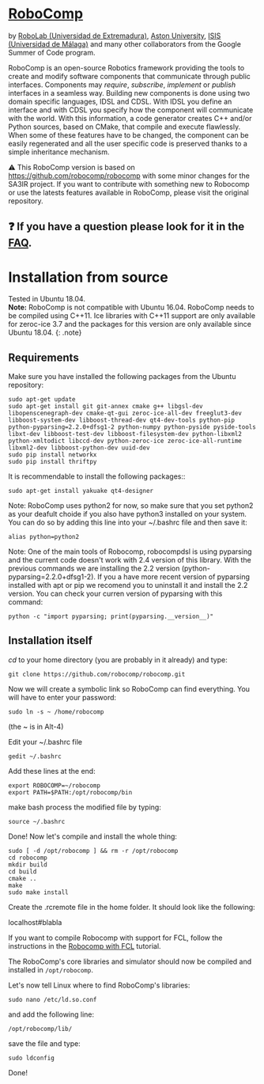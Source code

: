 [RoboComp](http://robocomp.org)
===============================


by [RoboLab (Universidad de Extremadura)](http://robolab.unex.es), [Aston University](https://www2.aston.ac.uk/eas), [ISIS (Universidad de Málaga)](http://www.grupoisis.uma.es/index.php?option=com_jresearch&view=staff&Itemid=3&lang=es) and many other collaborators from the Google Summer of Code program.

RoboComp is an open-source Robotics framework providing the tools to create and modify software components that communicate through public interfaces. Components may *require*, *subscribe*, *implement* or *publish*
interfaces in a seamless way. Building new components is done using two domain specific languages, IDSL and CDSL. With IDSL you define an interface and with CDSL you specify how the component will communicate with the world. With this information, a code generator creates C++ and/or Python sources, based on CMake, that compile and execute flawlessly. When some of these features have to be changed, the component can be easily regenerated and all the user specific code is preserved thanks to a simple inheritance mechanism.

:warning: This RoboComp version is based on https://github.com/robocomp/robocomp with some minor changes for the SA3IR project. If you want to contribute with something new to Robocomp or use the latests features available in RoboComp, please visit the original repository.  

:question: If you have a question please look for it in the [FAQ](doc/FAQ.md). 
-

# Installation from source

Tested in Ubuntu 18.04.  
**Note:** RoboComp is not compatible with Ubuntu 16.04. RoboComp needs to be compiled using C++11. Ice libraries with C++11 support are only available for zeroc-ice 3.7 and the packages for this version are only available since Ubuntu 18.04.
{: .note}
<!--If you are not an Ubuntu user, need to modify the core of RoboComp, or just feel like installing from sources, you can follow these instructions (they have been tested in Ubuntu 14.04, 14.10, 15.04, 16.04). If you're not in any of these scenarios, please use the packaged version.
-->

## Requirements
Make sure you have installed the following packages from the Ubuntu repository:

    sudo apt-get update
    sudo apt-get install git git-annex cmake g++ libgsl-dev libopenscenegraph-dev cmake-qt-gui zeroc-ice-all-dev freeglut3-dev libboost-system-dev libboost-thread-dev qt4-dev-tools python-pip python-pyparsing=2.2.0+dfsg1-2 python-numpy python-pyside pyside-tools libxt-dev libboost-test-dev libboost-filesystem-dev python-libxml2 python-xmltodict libccd-dev python-zeroc-ice zeroc-ice-all-runtime libxml2-dev libboost-python-dev uuid-dev
    sudo pip install networkx
    sudo pip install thriftpy

It is recommendable to install the following packages::

    sudo apt-get install yakuake qt4-designer

Note: RoboComp uses python2 for now, so make sure that you set python2 as your deafult choide if you also have python3 installed on your system. You can do so by adding this line into your ~/.bashrc file and then save it:

    alias python=python2
    
Note: One of the main tools of Robocomp, robocompdsl is using pyparsing and the current code doesn't work with 2.4 version of this library. With the previous commands we are installing the 2.2 version (python-pyparsing=2.2.0+dfsg1-2). If you a have more recent version of pyparsing installed with apt or pip we recomend you to uninstall it and install the 2.2 version. You can check your curren version of pyparsing with this command:

    python -c "import pyparsing; print(pyparsing.__version__)"
    

## Installation itself

*cd* to your home directory (you are probably in it already) and type:

    git clone https://github.com/robocomp/robocomp.git

Now we will create a symbolic link so RoboComp can find everything. You will have to enter your password:

    sudo ln -s ~ /home/robocomp
    
(the ~ is in Alt-4)
    
Edit your ~/.bashrc file 

    gedit ~/.bashrc

Add these lines at the end:

    export ROBOCOMP=~/robocomp
    export PATH=$PATH:/opt/robocomp/bin
   
make bash process the modified file by typing: 

    source ~/.bashrc

Done! Now let's compile and install the whole thing:

    sudo [ -d /opt/robocomp ] && rm -r /opt/robocomp
    cd robocomp
    mkdir build
    cd build
    cmake ..
    make
    sudo make install

Create the .rcremote file in the home folder. It should look like the following:

localhost#blabla

If you want to compile Robocomp with support for FCL, follow the instructions in the [Robocomp with FCL](doc/Compiling-RoboComp-with-collision-detection.md) tutorial.

The RoboComp's core libraries and simulator should now be compiled and installed in `/opt/robocomp`.

Let's now tell Linux where to find RoboComp's libraries:

    sudo nano /etc/ld.so.conf

and add the following line:

    /opt/robocomp/lib/
   
save the file and type:

    sudo ldconfig

Done!

    
    
    



